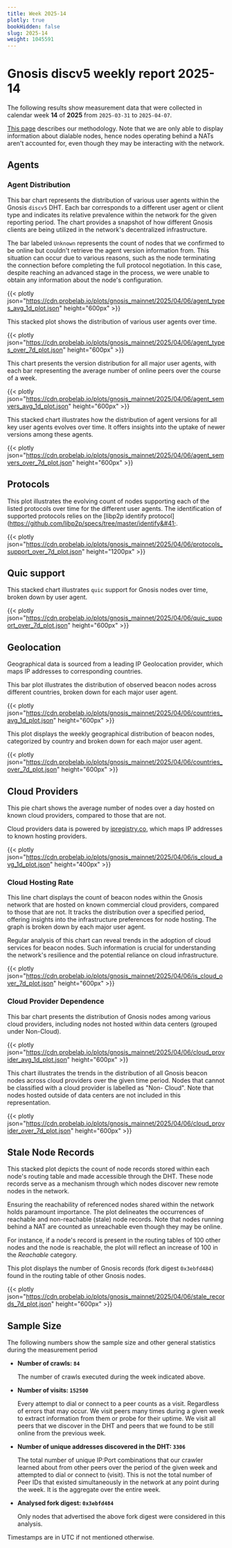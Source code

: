 ```yaml
---
title: Week 2025-14
plotly: true
bookHidden: false
slug: 2025-14
weight: 1045591
---
```


# Gnosis discv5 weekly report 2025-14

The following results show measurement data that were collected in calendar week **14** of **2025** from `2025-03-31` to `2025-04-07`.

[This page](../methodology) describes our methodology. Note that we are only able to display information about dialable nodes, hence nodes operating behind a NATs aren't accounted for, even though they may be interacting with the network.

## Agents

### Agent Distribution

This bar chart represents the distribution of various user agents within the Gnosis `discv5` DHT. Each bar corresponds to a different user agent or client type and indicates its relative prevalence within the network for the given reporting period. The chart provides a snapshot of how different Gnosis clients are being utilized in the network's decentralized infrastructure.

The bar labeled `Unknown` represents the count of nodes that we confirmed to be online but couldn't retrieve the agent version information from. This situation can occur due to various reasons, such as the node terminating the connection before completing the full protocol negotiation. In this case, despite reaching an advanced stage in the process, we were unable to obtain any information about the node's configuration. 

{{< plotly json="https://cdn.probelab.io/plots/gnosis_mainnet/2025/04/06/agent_types_avg_1d_plot.json" height="600px" >}}

This stacked plot shows the distribution of various user agents over time.

{{< plotly json="https://cdn.probelab.io/plots/gnosis_mainnet/2025/04/06/agent_types_over_7d_plot.json" height="600px" >}}

This chart presents the version distribution for all major user agents, with each bar representing the average number of online peers over the course of a week.

{{< plotly json="https://cdn.probelab.io/plots/gnosis_mainnet/2025/04/06/agent_semvers_avg_1d_plot.json" height="600px" >}}

This stacked chart illustrates how the distribution of agent versions for all key user agents evolves over time. It offers insights into the uptake of newer versions among these agents.

{{< plotly json="https://cdn.probelab.io/plots/gnosis_mainnet/2025/04/06/agent_semvers_over_7d_plot.json" height="600px" >}}


## Protocols

This plot illustrates the evolving count of nodes supporting each of the listed protocols over time for the different user agents. The identification of supported protocols relies on the [libp2p identify protocol]&#40;https://github.com/libp2p/specs/tree/master/identify&#41;.

{{< plotly json="https://cdn.probelab.io/plots/gnosis_mainnet/2025/04/06/protocols_support_over_7d_plot.json" height="1200px" >}}


## Quic support

This stacked chart illustrates `quic` support for Gnosis nodes over time, broken down by user agent.

{{< plotly json="https://cdn.probelab.io/plots/gnosis_mainnet/2025/04/06/quic_support_over_7d_plot.json" height="600px" >}}


## Geolocation

Geographical data is sourced from a leading IP Geolocation provider, which maps IP addresses to corresponding countries.


This bar plot illustrates the distribution of observed beacon nodes across different countries, broken down for each major user agent.

{{< plotly json="https://cdn.probelab.io/plots/gnosis_mainnet/2025/04/06/countries_avg_1d_plot.json" height="600px" >}}


This plot displays the weekly geographical distribution of beacon nodes, categorized by country and broken down for each major user agent.

{{< plotly json="https://cdn.probelab.io/plots/gnosis_mainnet/2025/04/06/countries_over_7d_plot.json" height="600px" >}}


## Cloud Providers

This pie chart shows the average number of nodes over a day hosted on known cloud providers, compared to those that are not. 

Cloud providers data is powered by [ipregistry.co](https://ipregistry.co), which maps IP addresses to known hosting providers.

{{< plotly json="https://cdn.probelab.io/plots/gnosis_mainnet/2025/04/06/is_cloud_avg_1d_plot.json" height="400px" >}}

### Cloud Hosting Rate

This line chart displays the count of beacon nodes within the Gnosis network that are hosted on known commercial cloud providers, compared to those that are not. It tracks the distribution over a specified period, offering insights into the infrastructure preferences for node hosting. The graph is broken down by each major user agent.

Regular analysis of this chart can reveal trends in the adoption of cloud services for beacon nodes. Such information is crucial for understanding the network's resilience and the potential reliance on cloud infrastructure.

{{< plotly json="https://cdn.probelab.io/plots/gnosis_mainnet/2025/04/06/is_cloud_over_7d_plot.json" height="600px" >}}

### Cloud Provider Dependence

This bar chart presents the distribution of Gnosis nodes among various cloud providers, including nodes not hosted within data centers (grouped under Non-Cloud).

{{< plotly json="https://cdn.probelab.io/plots/gnosis_mainnet/2025/04/06/cloud_provider_avg_1d_plot.json" height="600px" >}}

This chart illustrates the trends in the distribution of all Gnosis beacon nodes across cloud providers over the given time period. Nodes that cannot be classified with a cloud provider is labelled as "Non-
Cloud". Note that nodes hosted outside of data centers are not included in this representation. 

{{< plotly json="https://cdn.probelab.io/plots/gnosis_mainnet/2025/04/06/cloud_provider_over_7d_plot.json" height="600px" >}}

## Stale Node Records

This stacked plot depicts the count of node records stored within each node's routing table and made accessible through the DHT. These node records serve as a mechanism through which nodes discover new remote nodes in the network.

Ensuring the reachability of referenced nodes shared within the network holds paramount importance. The plot delineates the occurrences of reachable and non-reachable (stale) node records. Note that nodes running behind a NAT are counted as unreachable even though they may be online.

For instance, if a node's record is present in the routing tables of 100 other nodes and the node is reachable, the plot will reflect an increase of 100 in the _Reachable_ category.

This plot displays the number of Gnosis records (fork digest `0x3ebfd484`) found in the routing table of other Gnosis nodes.

{{< plotly json="https://cdn.probelab.io/plots/gnosis_mainnet/2025/04/06/stale_records_7d_plot.json" height="600px" >}}


## Sample Size

The following numbers show the sample size and other general statistics during the measurement period

- **Number of crawls: `84`**
  
  The number of crawls executed during the week indicated above.

- **Number of visits: `152500`**

  Every attempt to dial or connect to a peer counts as a visit. Regardless of errors that may occur. We visit peers many times during a given week to extract information from them or probe for their uptime. We visit all peers that we discover in the DHT and peers that we found to be still online from the previous week.

- **Number of unique addresses discovered in the DHT: `3306`**

  The total number of unique IP:Port combinations that our crawler learned about from other peers over the period of the given week and attempted to dial or connect to (visit). This is not the total number of Peer IDs that existed simultaneously in the network at any point during the week. It is the aggregate over the entire week.

- **Analysed fork digest: `0x3ebfd484`**
  
  Only nodes that advertised the above fork digest were considered in this analysis.

Timestamps are in UTC if not mentioned otherwise.